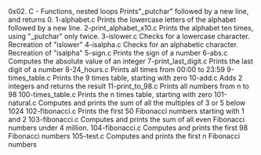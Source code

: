 0x02. C - Functions, nested loops
Prints"_putchar" followed by a new line, and returns 0.
1-alphabet.c
Prints the lowercase letters of the alphabet followed by a new line.
2-print_alphabet_x10.c
Prints the alphabet ten times, using "_putchar" only twice.
3-islower.c
Checks for a lowercase character. Recreation of "islower"
4-isalpha.c
Checks for an alphabetic character. Recreation of "isalpha"
5-sign.c
Prints the sign of a number
6-abs.c
Computes the absolute value of an integer
7-print_last_digit.c
Prints the last digit of a number
8-24_hours.c
Prints all times from 00:00 to 23:59
9-times_table.c
Prints the 9 times table, starting with zero
10-add.c
Adds 2 integers and returns the result
11-print_to_98.c
Prints all numbers from n to 98
100-times_table.c
Prints the n times table, starting with zero
101-natural.c
Computes and prints the sum of all the multiples of 3 or 5 below 1024
102-fibonacci.c
Prints the first 50 Fibonacci numbers starting with 1 and 2
103-fibonacci.c
Computes and prints the sum of all even Fibonacci numbers under 4 million.
104-fibonacci.c
Computes and prints the first 98 Fibonacci numbers
105-test.c
Computes and prints the first n Fibonacci numbers
